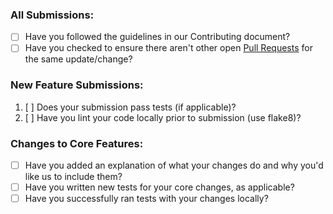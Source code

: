 ### All Submissions:

* [ ] Have you followed the guidelines in our Contributing document?
* [ ] Have you checked to ensure there aren't other open [Pull Requests](../../pulls) for the same update/change?

### New Feature Submissions:

1. [ ] Does your submission pass tests (if applicable)?
2. [ ] Have you lint your code locally prior to submission (use flake8)?

### Changes to Core Features:

* [ ] Have you added an explanation of what your changes do and why you'd like us to include them?
* [ ] Have you written new tests for your core changes, as applicable?
* [ ] Have you successfully ran tests with your changes locally?
